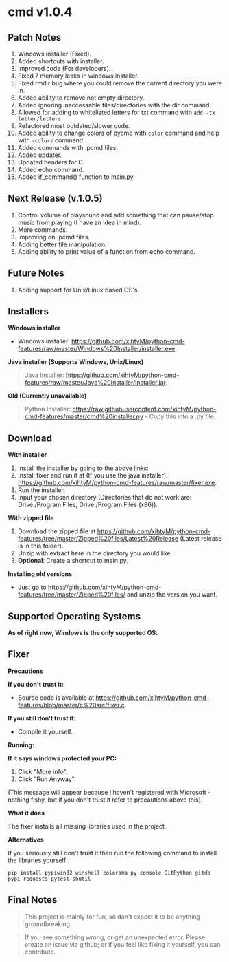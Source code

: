 # cmd v1.0.4

## Patch Notes ##
1. Windows installer (Fixed).
2. Added shortcuts with installer.
3. Improved code (For developers).
4. Fixed 7 memory leaks in windows installer.
5. Fixed rmdir bug where you could remove the current directory you were in.
6. Added ability to remove not empty directory.
7. Added ignoring inaccessable files/directories with the dir command.
8. Allowed for adding to whitelisted letters for txt command with `add -tx letter/letters`
9. Refactored most outdated/slower code.
10. Added ability to change colors of pycmd with `color` command and help with `-colors` command.
11. Added commands with .pcmd files.
12. Added updater.
13. Updated headers for C.
14. Added echo command.
15. Added if_command() function to main.py.


## Next Release (v.1.0.5) ##
1. Control volume of playsound and add something that can pause/stop music from playing (I have an idea in mind).
2. More commands.
3. Improving on .pcmd files.
4. Adding better file manipulation.
5. Adding ability to print value of a function from echo command.

## Future Notes ##
1. Adding support for Unix/Linux based OS's.

## Installers

**Windows installer**
- Windows installer: https://github.com/xihtyM/python-cmd-features/raw/master/Windows%20Installer/installer.exe.

**Java installer (Supports Windows, Unix/Linux)**
> Java Installer: https://github.com/xihtyM/python-cmd-features/raw/master/Java%20Installer/installer.jar.

**Old (Currently unavailable)**
> Python Installer: https://raw.githubusercontent.com/xihtyM/python-cmd-features/master/cmd%20installer.py - Copy this into a .py file.

## Download ##

__With installer__

1. Install the installer by going to the above links:
2. Install fixer and run it at (If you use the java installer): https://github.com/xihtyM/python-cmd-features/raw/master/fixer.exe.
3. Run the installer.
4. Input your chosen directory (Directories that do not work are: Drive:/Program Files, Drive:/Program Files (x86)).

__With zipped file__

1. Download the zipped file at https://github.com/xihtyM/python-cmd-features/tree/master/Zipped%20files/Latest%20Release (Latest release is in this folder).
2. Unzip with extract here in the directory you would like.
3. **Optional**: Create a shortcut to main.py.

__Installing old versions__

- Just go to https://github.com/xihtyM/python-cmd-features/tree/master/Zipped%20files/ and unzip the version you want.

## Supported Operating Systems ##

**As of right now, Windows is the only supported OS.**

## Fixer ##

__Precautions__

**If you don't trust it:**

- Source code is available at https://github.com/xihtyM/python-cmd-features/blob/master/c%20src/fixer.c.

**If you still don't trust it:**

- Compile it yourself.

__Running:__

**If it says windows protected your PC:**
1. Click "More info".
2. Click "Run Anyway".

(This message will appear because I haven't registered with Microsoft - nothing fishy, but if you don't trust it refer to precautions above this).

__What it does__

The fixer installs all missing libraries used in the project.

__Alternatives__

If you seriously still don't trust it then run the following command to install the libraries yourself:

	pip install pypiwin32 winshell colorama py-console GitPython gitdb pypi requests pytest-shutil

## Final Notes ##

>This project is mainly for fun, so don't expect it to be anything groundbreaking.

>If you see something wrong, or get an unexpected error. Please create an issue via github; or if you feel like fixing it yourself, you can contribute.
